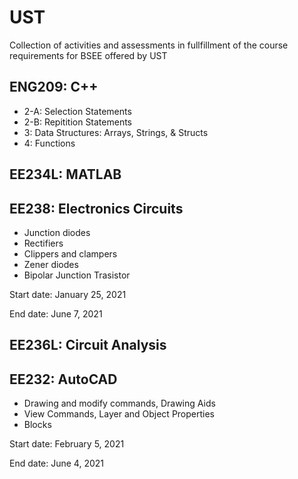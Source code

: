 # UST
Collection of activities and assessments in fullfillment of the course requirements for BSEE offered by UST

## ENG209: C++
- 2-A: Selection Statements
- 2-B: Repitition Statements
- 3: Data Structures: Arrays, Strings, & Structs
- 4: Functions


## EE234L: MATLAB

## EE238: Electronics Circuits
- Junction diodes
- Rectifiers
- Clippers and clampers
- Zener diodes
- Bipolar Junction Trasistor

Start date: January 25, 2021

End date: June 7, 2021

## EE236L: Circuit Analysis

## EE232: AutoCAD
- Drawing and modify commands, Drawing Aids
- View Commands, Layer and Object Properties
- Blocks

Start date: February 5, 2021

End date: June 4, 2021

